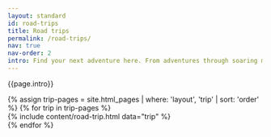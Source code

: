 ```yaml
---
layout: standard
id: road-trips
title: Road trips
permalink: /road-trips/
nav: true
nav-order: 2
intro: Find your next adventure here. From adventures through soaring mountains and wild coastlines, to iconic country drives and pretty villages, discover lesser-known road trips that are set to inspire your wanderlust.
---
```


<div class="content-padding content-spacing">
  <div class="mx-auto max-w-screen-lg text-center">
    <p>{{page.intro}}</p>
  </div>
</div>
<div class="content-padding content-padding--sm content-border">
  <div class="row row--4-4-4 row--gutter-sm">
  {% assign trip-pages = site.html_pages | where: 'layout', 'trip' | sort: 'order' %}
  {% for trip in trip-pages %}
    <div class="col">
      {% include content/road-trip.html data="trip" %}
    </div>
  {% endfor %}
  </div>
</div>
